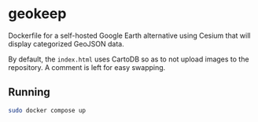 # geokeep

Dockerfile for a self-hosted Google Earth alternative using Cesium that will display categorized GeoJSON data.

By default, the `index.html` uses CartoDB so as to not upload images to the repository. A comment is left for easy swapping.

## Running

```bash
sudo docker compose up
```
